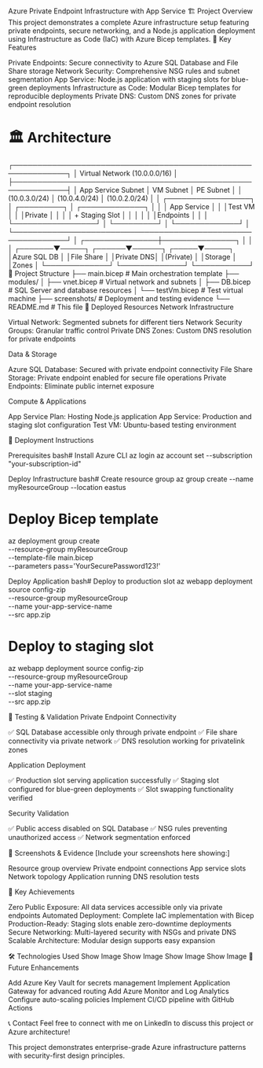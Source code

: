 Azure Private Endpoint Infrastructure with App Service
🏗️ Project Overview
This project demonstrates a complete Azure infrastructure setup featuring private endpoints, secure networking, and a Node.js application deployment using Infrastructure as Code (IaC) with Azure Bicep templates.
🌟 Key Features

Private Endpoints: Secure connectivity to Azure SQL Database and File Share storage
Network Security: Comprehensive NSG rules and subnet segmentation
App Service: Node.js application with staging slots for blue-green deployments
Infrastructure as Code: Modular Bicep templates for reproducible deployments
Private DNS: Custom DNS zones for private endpoint resolution

# 🏛️ Architecture
┌─────────────────────────────────────────────────────────────┐
│                     Virtual Network (10.0.0.0/16)          │
├─────────────────────────────────────────────────────────────┤
│  App Service Subnet     │  VM Subnet      │  PE Subnet      │
│  (10.0.3.0/24)          │  (10.0.4.0/24)  │  (10.0.2.0/24)  │
│  ┌─────────────────┐    │  ┌─────────┐    │  ┌─────────────┐ │
│  │ App Service     │    │  │Test VM  │    │  │Private      │ │
│  │ + Staging Slot  │    │  │         │    │  │Endpoints    │ │
│  └─────────────────┘    │  └─────────┘    │  └─────────────┘ │
└─────────────────────────────────────────────────────────────┘
                                    │
                    ┌───────────────┼───────────────┐
                    │               │               │
            ┌───────▼─────┐  ┌──────▼──────┐ ┌─────▼─────┐
            │Azure SQL DB │  │File Share   │ │Private DNS│
            │(Private)    │  │Storage      │ │Zones      │
            └─────────────┘  └─────────────┘ └───────────┘
📁 Project Structure
├── main.bicep          # Main orchestration template
├── modules/
│   ├── vnet.bicep      # Virtual network and subnets
│   ├── DB.bicep        # SQL Server and database resources
│   └── testVm.bicep    # Test virtual machine
├── screenshots/        # Deployment and testing evidence
└── README.md          # This file
🚀 Deployed Resources
Network Infrastructure

Virtual Network: Segmented subnets for different tiers
Network Security Groups: Granular traffic control
Private DNS Zones: Custom DNS resolution for private endpoints

Data & Storage

Azure SQL Database: Secured with private endpoint connectivity
File Share Storage: Private endpoint enabled for secure file operations
Private Endpoints: Eliminate public internet exposure

Compute & Applications

App Service Plan: Hosting Node.js application
App Service: Production and staging slot configuration
Test VM: Ubuntu-based testing environment

🔧 Deployment Instructions

Prerequisites
bash# Install Azure CLI
az login
az account set --subscription "your-subscription-id"

Deploy Infrastructure
bash# Create resource group
az group create --name myResourceGroup --location eastus

# Deploy Bicep template
az deployment group create \
  --resource-group myResourceGroup \
  --template-file main.bicep \
  --parameters pass='YourSecurePassword123!'

Deploy Application
bash# Deploy to production slot
az webapp deployment source config-zip \
  --resource-group myResourceGroup \
  --name your-app-service-name \
  --src app.zip

# Deploy to staging slot
az webapp deployment source config-zip \
  --resource-group myResourceGroup \
  --name your-app-service-name \
  --slot staging \
  --src app.zip


🧪 Testing & Validation
Private Endpoint Connectivity

✅ SQL Database accessible only through private endpoint
✅ File share connectivity via private network
✅ DNS resolution working for privatelink zones

Application Deployment

✅ Production slot serving application successfully
✅ Staging slot configured for blue-green deployments
✅ Slot swapping functionality verified

Security Validation

✅ Public access disabled on SQL Database
✅ NSG rules preventing unauthorized access
✅ Network segmentation enforced

📸 Screenshots & Evidence
[Include your screenshots here showing:]

Resource group overview
Private endpoint connections
App service slots
Network topology
Application running
DNS resolution tests

🎯 Key Achievements

Zero Public Exposure: All data services accessible only via private endpoints
Automated Deployment: Complete IaC implementation with Bicep
Production-Ready: Staging slots enable zero-downtime deployments
Secure Networking: Multi-layered security with NSGs and private DNS
Scalable Architecture: Modular design supports easy expansion

🛠️ Technologies Used
Show Image
Show Image
Show Image
Show Image
🔮 Future Enhancements

 Add Azure Key Vault for secrets management
 Implement Application Gateway for advanced routing
 Add Azure Monitor and Log Analytics
 Configure auto-scaling policies
 Implement CI/CD pipeline with GitHub Actions

📞 Contact
Feel free to connect with me on LinkedIn to discuss this project or Azure architecture!

This project demonstrates enterprise-grade Azure infrastructure patterns with security-first design principles.
